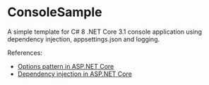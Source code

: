 # ConsoleSample

A simple template for C# 8 .NET Core 3.1 console application using dependency injection, appsettings.json and logging.

References:
* [Options pattern in ASP.NET Core](https://docs.microsoft.com/en-us/aspnet/core/fundamentals/configuration/options?view=aspnetcore-3.1)
* [Dependency injection in ASP.NET Core](https://docs.microsoft.com/en-us/aspnet/core/fundamentals/dependency-injection?view=aspnetcore-3.1)

